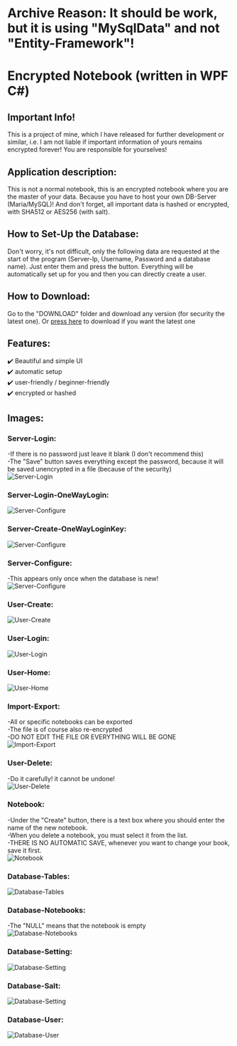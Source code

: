 <h1>Archive Reason: It should be work, but it is using "MySqlData" and not "Entity-Framework"!</h1>

<h1>Encrypted Notebook (written in WPF C#)  </h1>

## Important Info!
This is a project of mine, which I have released for further 
development or similar, i.e. I am not liable if important information 
of yours remains encrypted forever! You are responsible for yourselves!


## Application description:

This is not a normal notebook, this is an encrypted notebook 
where you are the master of your data. Because you have to 
host your own DB-Server (Maria/MySQL)! And don't forget, all 
important data is hashed or encrypted, with SHA512 or AES256 (with salt).


## How to Set-Up the Database:
Don't worry, it's not difficult, only the following data are requested 
at the start of the program (Server-Ip, Username, Password and a 
database name). Just enter them and press the button. Everything 
will be automatically set up for you and then you can directly create a user.


## How to Download:

Go to the "DOWNLOAD" folder and download any version (for security the latest one). 
Or [press here](https://github.com/Schecher1/Encrypted-Notebook-RawSQL/raw/master/DOWNLOAD/Latest%20Version.zip) to download if you want the latest one


## Features:

✔️ Beautiful and simple UI			                                                                                                    	<br/>
✔️ automatic setup							                                                                                                      <br/>
✔️ user-friendly / beginner-friendly	                                                                                                <br/>
✔️ encrypted or hashed                                                                                                                <br/>

## Images:
### Server-Login:
-If there is no password just leave it blank (I don't recommend this)                                                                 <br/>
-The "Save" button saves everything except the password, because it will be saved unencrypted in a file (because of the security)     <br/>
![Server-Login](IMAGES/Version%202.2.0.0/ServerLogin.PNG)

### Server-Login-OneWayLogin:                                                                                
![Server-Configure](IMAGES/Version%202.2.0.0/ServerLoginOneWayLogin.PNG)

### Server-Create-OneWayLoginKey:                                                                                   
![Server-Configure](IMAGES/Version%202.2.0.0/ServerCreateOneWayLoginKey.PNG)	

### Server-Configure:
-This appears only once when the database is new!                                                                                     <br/>
![Server-Configure](IMAGES/Version%201.0.0.0/ServerConfigure.PNG)


### User-Create:
![User-Create](IMAGES/Version%201.0.0.0/UserCreate.PNG)


### User-Login:
![User-Login](IMAGES/Version%201.0.0.0/UserLogin.PNG)


### User-Home:
![User-Home](IMAGES/Version%202.1.0.0/UserHomeMenu.PNG)


### Import-Export:
-All or specific notebooks can be exported																								<br/>
-The file is of course also re-encrypted																									<br/>
-DO NOT EDIT THE FILE OR EVERYTHING WILL BE GONE																			<br/>
![Import-Export](IMAGES/Version%202.1.0.0/NotebookExportImport.PNG)


### User-Delete:
-Do it carefully! it cannot be undone!																										<br/>
![User-Delete](IMAGES/Version%202.1.0.0/UserDelete.PNG)


### Notebook:
-Under the "Create" button, there is a text box where you should enter the name of the new notebook.                                  <br/>
-When you delete a notebook, you must select it from the list.                                                                        <br/>
-THERE IS NO AUTOMATIC SAVE, whenever you want to change your book, save it first.                                                    <br/>
![Notebook](IMAGES/Version%202.1.0.0/Notebook.PNG)


### Database-Tables:
![Database-Tables](IMAGES/Version%202.2.0.0/DB-Tables.PNG)


### Database-Notebooks:
-The "NULL" means that the notebook is empty                                                                                          <br/>
![Database-Notebooks](IMAGES/Version%201.1.0.0/DB-Table-Notebooks.PNG)


### Database-Setting:
![Database-Setting](IMAGES/Version%201.1.0.0/DB-Table-Setting.PNG)


### Database-Salt:
![Database-Setting](IMAGES/Version%201.0.0.0/DB-Table-Salt.PNG)


### Database-User:
![Database-User](IMAGES/Version%201.0.0.0/DB-Table-User.PNG)
